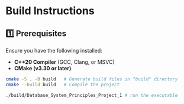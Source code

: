 # Build Instructions

## **1️⃣ Prerequisites**
Ensure you have the following installed:
- **C++20 Compiler** (GCC, Clang, or MSVC)
- **CMake (v3.30 or later)**

```sh
cmake -S . -B build   # Generate build files in "build" directory
cmake --build build   # Compile the project

./build/Database_System_Principles_Project_1 # run the executable

